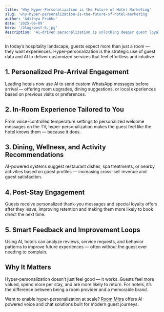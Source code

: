 ```yaml
---
title: 'Why Hyper-Personalization is the Future of Hotel Marketing'
slug: 'why-hyper-personalization-is-the-future-of-hotel-marketing'
author: 'Adithya Prabhu'
date: '2025-06-09'
hero: '/blog/post-6.jpg'
description: 'AI-driven personalization is unlocking deeper guest loyalty and higher revenue for modern hotels.'
---
```


<p>In today’s hospitality landscape, guests expect more than just a room — they want experiences.
Hyper-personalization is the strategic use of guest data and AI to deliver customized services that feel
effortless and intuitive.</p>

<h2>1. Personalized Pre-Arrival Engagement</h2>
<p>Leading hotels now use AI to send custom WhatsApp messages before arrival — offering room upgrades, dining
suggestions, or local experiences based on previous visits or preferences.</p>

<h2>2. In-Room Experience Tailored to You</h2>
<p>From voice-controlled temperature settings to personalized welcome messages on the TV, hyper-personalization
makes the guest feel like the hotel knows them — because it does.</p>

<h2>3. Dining, Wellness, and Activity Recommendations</h2>
<p>AI-powered systems suggest restaurant dishes, spa treatments, or nearby activities based on guest profiles —
increasing cross-sell revenue and guest satisfaction.</p>

<h2>4. Post-Stay Engagement</h2>
<p>Guests receive personalized thank-you messages and special loyalty offers after they leave, improving
retention and making them more likely to book direct the next time.</p>

<h2>5. Smart Feedback and Improvement Loops</h2>
<p>Using AI, hotels can analyze reviews, service requests, and behavior patterns to improve future experiences —
often without the guest ever needing to complain.</p>

<h2>Why It Matters</h2>
<p>Hyper-personalization doesn’t just feel good — it works. Guests feel more valued, spend more per stay, and
are more likely to return. For hotels, it’s the difference between being a room provider and a memorable
brand.</p>

<p>Want to enable hyper-personalization at scale? <a href="https://roommitra.com" target="_blank">Room Mitra</a>
offers AI-powered voice and chat solutions built for modern guest journeys.</p>
</div>
